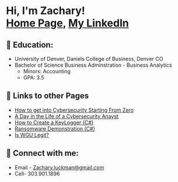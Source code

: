 <h1>Hi, I'm Zachary! <br/><a href="https://github.com/zacharyluckman">Home Page</a>, <a href="https://www.linkedin.com/in/zachary-luckman-0a530b187/">My Linkedln</a>

<h2>🏫 Education:</h2>

- University of Denver, Daniels College of Business, Denver CO
- Bachelor of Science Business Adminstration - Business Analytics
  - Minors: Accounting
  - GPA: 3.5


<h2>📁 Links to other Pages</h2>

- [How to get into Cybersecurity Starting From Zero](https://www.youtube.com/watch?v=a83ASGn_V_s)
- [A Day in the Life of a Cybersecurity Anayst](https://www.youtube.com/watch?v=uHy3oM7NnoU)
- [How to Create a KeyLogger (C#)](https://www.youtube.com/watch?v=N-L9hklSlNk)
- [Ransomware Demonstration (C#)](https://www.youtube.com/watch?v=OfvdQeh79s0)
- [Is WGU Legit?](https://www.youtube.com/watch?v=E2MwRWxDBkA)

<h2> 🤳 Connect with me:</h2>

- Email - Zachary.luckman@gmail.com
- Cell- 303.901.1896

